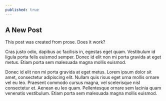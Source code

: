 ```yaml
---
published: true
---
```


## A New Post

This post was created from prose. Does it work?

Cras justo odio, dapibus ac facilisis in, egestas eget quam. Vestibulum id ligula porta felis euismod semper. Donec id elit non mi porta gravida at eget metus. Etiam porta sem malesuada magna mollis euismod.

Donec id elit non mi porta gravida at eget metus. Lorem ipsum dolor sit amet, consectetur adipiscing elit. Nullam quis risus eget urna mollis ornare vel eu leo. Praesent commodo cursus magna, vel scelerisque nisl consectetur et. Aenean eu leo quam. Pellentesque ornare sem lacinia quam venenatis vestibulum. Etiam porta sem malesuada magna mollis euismod.